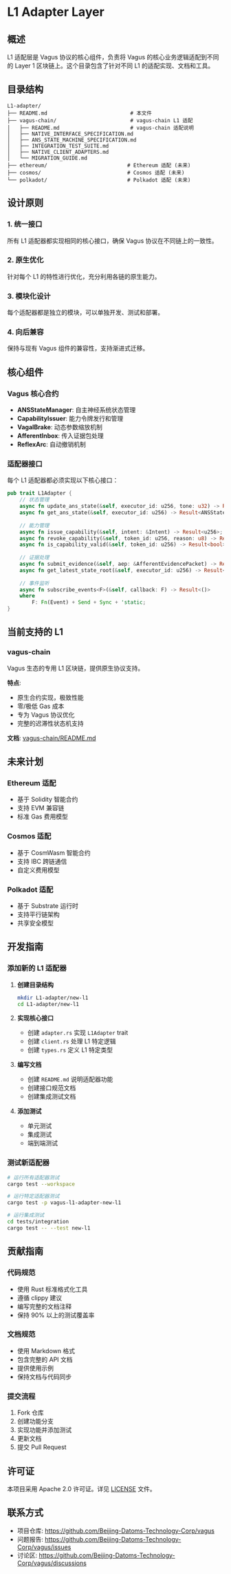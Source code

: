 # L1 Adapter Layer

## 概述

L1 适配层是 Vagus 协议的核心组件，负责将 Vagus 的核心业务逻辑适配到不同的 Layer 1 区块链上。这个目录包含了针对不同 L1 的适配实现、文档和工具。

## 目录结构

```
L1-adapter/
├── README.md                           # 本文件
├── vagus-chain/                        # vagus-chain L1 适配
│   ├── README.md                       # vagus-chain 适配说明
│   ├── NATIVE_INTERFACE_SPECIFICATION.md
│   ├── ANS_STATE_MACHINE_SPECIFICATION.md
│   ├── INTEGRATION_TEST_SUITE.md
│   ├── NATIVE_CLIENT_ADAPTERS.md
│   └── MIGRATION_GUIDE.md
├── ethereum/                          # Ethereum 适配 (未来)
├── cosmos/                            # Cosmos 适配 (未来)
└── polkadot/                          # Polkadot 适配 (未来)
```

## 设计原则

### 1. 统一接口
所有 L1 适配器都实现相同的核心接口，确保 Vagus 协议在不同链上的一致性。

### 2. 原生优化
针对每个 L1 的特性进行优化，充分利用各链的原生能力。

### 3. 模块化设计
每个适配器都是独立的模块，可以单独开发、测试和部署。

### 4. 向后兼容
保持与现有 Vagus 组件的兼容性，支持渐进式迁移。

## 核心组件

### Vagus 核心合约
- **ANSStateManager**: 自主神经系统状态管理
- **CapabilityIssuer**: 能力令牌发行和管理
- **VagalBrake**: 动态参数缩放机制
- **AfferentInbox**: 传入证据包处理
- **ReflexArc**: 自动撤销机制

### 适配器接口
每个 L1 适配器都必须实现以下核心接口：

```rust
pub trait L1Adapter {
    // 状态管理
    async fn update_ans_state(&self, executor_id: u256, tone: u32) -> Result<()>;
    async fn get_ans_state(&self, executor_id: u256) -> Result<ANSState>;
    
    // 能力管理
    async fn issue_capability(&self, intent: &Intent) -> Result<u256>;
    async fn revoke_capability(&self, token_id: u256, reason: u8) -> Result<()>;
    async fn is_capability_valid(&self, token_id: u256) -> Result<bool>;
    
    // 证据处理
    async fn submit_evidence(&self, aep: &AfferentEvidencePacket) -> Result<()>;
    async fn get_latest_state_root(&self, executor_id: u256) -> Result<[u8; 32]>;
    
    // 事件监听
    async fn subscribe_events<F>(&self, callback: F) -> Result<()>
    where
        F: Fn(Event) + Send + Sync + 'static;
}
```

## 当前支持的 L1

### vagus-chain
Vagus 生态的专用 L1 区块链，提供原生协议支持。

**特点**:
- 原生合约实现，极致性能
- 零/极低 Gas 成本
- 专为 Vagus 协议优化
- 完整的迟滞性状态机支持

**文档**: [vagus-chain/README.md](./vagus-chain/README.md)

## 未来计划

### Ethereum 适配
- 基于 Solidity 智能合约
- 支持 EVM 兼容链
- 标准 Gas 费用模型

### Cosmos 适配
- 基于 CosmWasm 智能合约
- 支持 IBC 跨链通信
- 自定义费用模型

### Polkadot 适配
- 基于 Substrate 运行时
- 支持平行链架构
- 共享安全模型

## 开发指南

### 添加新的 L1 适配器

1. **创建目录结构**
   ```bash
   mkdir L1-adapter/new-l1
   cd L1-adapter/new-l1
   ```

2. **实现核心接口**
   - 创建 `adapter.rs` 实现 `L1Adapter` trait
   - 创建 `client.rs` 处理 L1 特定逻辑
   - 创建 `types.rs` 定义 L1 特定类型

3. **编写文档**
   - 创建 `README.md` 说明适配器功能
   - 创建接口规范文档
   - 创建集成测试文档

4. **添加测试**
   - 单元测试
   - 集成测试
   - 端到端测试

### 测试新适配器

```bash
# 运行所有适配器测试
cargo test --workspace

# 运行特定适配器测试
cargo test -p vagus-l1-adapter-new-l1

# 运行集成测试
cd tests/integration
cargo test -- --test new-l1
```

## 贡献指南

### 代码规范
- 使用 Rust 标准格式化工具
- 遵循 clippy 建议
- 编写完整的文档注释
- 保持 90% 以上的测试覆盖率

### 文档规范
- 使用 Markdown 格式
- 包含完整的 API 文档
- 提供使用示例
- 保持文档与代码同步

### 提交流程
1. Fork 仓库
2. 创建功能分支
3. 实现功能并添加测试
4. 更新文档
5. 提交 Pull Request

## 许可证

本项目采用 Apache 2.0 许可证。详见 [LICENSE](../../LICENSE) 文件。

## 联系方式

- 项目仓库: https://github.com/Beijing-Datoms-Technology-Corp/vagus
- 问题报告: https://github.com/Beijing-Datoms-Technology-Corp/vagus/issues
- 讨论区: https://github.com/Beijing-Datoms-Technology-Corp/vagus/discussions

